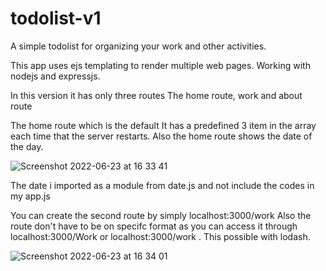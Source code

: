 # todolist-v1

A simple todolist for organizing your work and other activities. 

This app uses ejs templating to render multiple web pages.
Working with nodejs and expressjs.


In this version it has only three routes
The home route, work and about route


The home route which is the default 
It has a predefined 3 item in the array each time that the server restarts. 
Also the home route shows the date of the day. 


![Screenshot 2022-06-23 at 16 33 41](https://user-images.githubusercontent.com/81332784/175568938-e4ca6074-6113-4090-988f-79b14d27e524.png)

The date i imported as a module from date.js and not include the codes in my app.js


You can create the second route by simply localhost:3000/work
Also the route don't have to be on specifc format as you can access it through localhost:3000/Work or localhost:3000/work . This possible with lodash. 

![Screenshot 2022-06-23 at 16 34 01](https://user-images.githubusercontent.com/81332784/175571115-6331f881-1a91-435f-97e2-b75b280a41b2.png)


 



